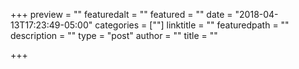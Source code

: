 +++
preview = ""
featuredalt = ""
featured = ""
date = "2018-04-13T17:23:49-05:00"
categories = [""]
linktitle = ""
featuredpath = ""
description = ""
type = "post"
author = ""
title = ""

+++

